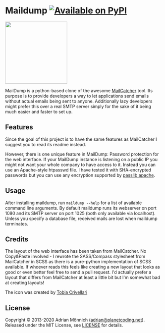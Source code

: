 # Maildump [![Available on PyPI](https://img.shields.io/pypi/v/maildump.svg)](https://pypi.python.org/pypi/maildump/) 


<img src="https://github.com/ThiefMaster/maildump/blob/master/icon.png"
     width="200"
     style="width: 200px; margin: auto">


MailDump is a python-based clone of the awesome [MailCatcher](https://github.com/sj26/mailcatcher/blob/master/README.md) tool. Its purpose is to provide developers a way to let applications send emails
without actual emails being sent to anyone. Additionally lazy developers
might prefer this over a real SMTP server simply for the sake of it
being much easier and faster to set up.

## Features

Since the goal of this project is to have the same features as
MailCatcher I suggest you to read its readme instead.

However, there is one unique feature in MailDump: Password protection for
the web interface. If your MailDump instance is listening on a public IP
you might not want your whole company to have access to it. Instead you can
use an Apache-style htpasswd file. I have tested it with SHA-encrypted
passwords but you can use any encryption supported by [passlib.apache](http://pythonhosted.org/passlib/lib/passlib.apache.html).

## Usage

After installing maildump, run `maildump --help` for a list of available
command line arguments.  By default maildump runs its webserver on port
1080 and its SMTP server on port 1025 (both only available via localhost).
Unless you specify a database file, received mails are lost when maildump
terminates.

## Credits

The layout of the web interface has been taken from MailCatcher. No
Copy&Paste involved - I rewrote the SASS/Compass stylesheet from
MailCatcher in SCSS as there is a pure-python implementation of SCSS
available. If whoever reads this feels like creating a new layout that
looks as good or even better feel free to send a pull request. I'd
actually prefer a layout that differs from MailCatcher at least a little
bit but I'm somewhat bad at creating layouts!

The icon was created by [Tobia Crivellari](http://dribbble.com/TobiaCrivellari)

## License

Copyright © 2013-2020 Adrian Mönnich (adrian@planetcoding.net). Released
under the MIT License, see [LICENSE](https://github.com/ThiefMaster/maildump/blob/master/LICENSE) for details.
